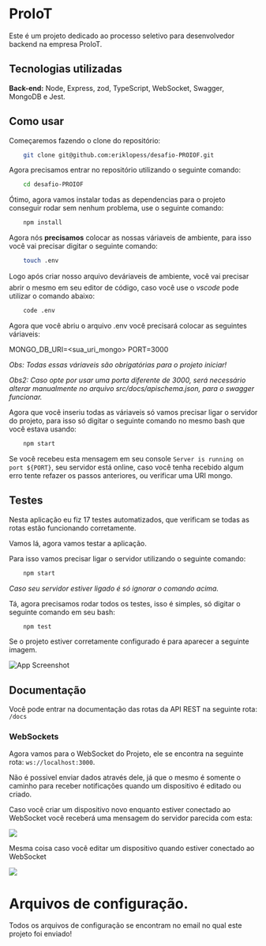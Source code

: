 
# ProIoT

Este é um projeto dedicado ao processo seletivo para desenvolvedor backend na empresa ProIoT.



## Tecnologias utilizadas

**Back-end:** Node, Express, zod, TypeScript, WebSocket, Swagger, MongoDB e Jest.


## Como usar

Começaremos fazendo o clone do repositório:

```bash
    git clone git@github.com:eriklopess/desafio-PROIOF.git
```

Agora precisamos entrar no repositório utilizando o seguinte comando:

```bash
    cd desafio-PROIOF
```

Ótimo, agora vamos instalar todas as dependencias para o projeto conseguir rodar sem nenhum problema, use o seguinte comando:

```bash
    npm install
```

Agora nós **precisamos** colocar as nossas váriaveis de ambiente, para isso você vai precisar digitar o seguinte comando:

```bash
    touch .env
```

Logo após criar nosso arquivo deváriaveis de ambiente, você vai precisar abrir o mesmo em seu editor de código, caso você use o *vscode* pode utilizar o comando abaixo:

```bash
    code .env
```

Agora que você abriu o arquivo .env você precisará colocar as seguintes váriaveis:

MONGO_DB_URI=<sua_uri_mongo>
PORT=3000

*Obs: Todas essas váriaveis são obrigatórias para o projeto iniciar!*

*Obs2: Caso opte por usar uma porta diferente de 3000, será necessário alterar manualmente no arquivo src/docs/apischema.json, para o swagger funcionar.*

Agora que você inseriu todas as váriaveis só vamos precisar ligar o servidor do projeto, para isso só digitar o seguinte comando no mesmo bash que você estava usando:

```bash
    npm start
```

Se você recebeu esta mensagem em seu console `Server is running on port ${PORT}`, seu servidor está online, caso você tenha recebido algum erro tente refazer os passos anteriores, ou verificar uma URI mongo.



## Testes

Nesta aplicação eu fiz 17 testes automatizados, que verificam se todas as rotas estão funcionando corretamente.

Vamos lá, agora vamos testar a aplicação.

Para isso vamos precisar ligar o servidor utilizando o seguinte comando:

```bash
    npm start
```
*Caso seu servidor estiver ligado é só ignorar o comando acima.*

Tá, agora precisamos rodar todos os testes, isso é simples, só digitar o seguinte comando em seu bash:

```bash
    npm test
```

Se o projeto estiver corretamente configurado é para aparecer a seguinte imagem.

![App Screenshot](https://i.imgur.com/EmpRHNb.png)
## Documentação

Você pode entrar na documentação das rotas da API REST na seguinte rota: `/docs`

### WebSockets

Agora vamos para o WebSocket do Projeto, ele se encontra na seguinte rota: `ws://localhost:3000`.

Não é possivel enviar dados através dele, já que o mesmo é somente o caminho para receber notificações quando um dispositivo é editado ou criado.

Caso você criar um dispositivo novo enquanto estiver conectado ao WebSocket você receberá uma mensagem do servidor parecida com esta:

![](https://i.imgur.com/Kp3xsLM.png)

Mesma coisa caso você editar um dispositivo quando estiver conectado ao WebSocket

![](https://i.imgur.com/xOkXEE8.png)


# Arquivos de configuração.

Todos os arquivos de configuração se encontram no email no qual este projeto foi enviado!
